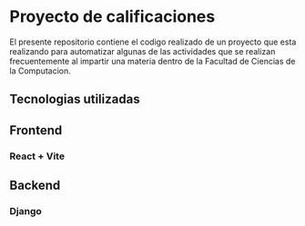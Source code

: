# Proyecto de calificaciones

El presente repositorio contiene el codigo realizado de un proyecto que esta realizando para automatizar algunas de las actividades que se realizan frecuentemente al impartir una materia dentro de la Facultad de Ciencias de la Computacion.

## Tecnologias utilizadas

## Frontend

### React + Vite

## Backend

### Django

